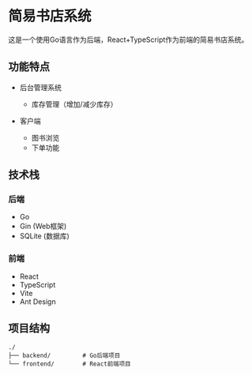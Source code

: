 # 简易书店系统

这是一个使用Go语言作为后端，React+TypeScript作为前端的简易书店系统。

## 功能特点

- 后台管理系统
  - 库存管理（增加/减少库存）

- 客户端
  - 图书浏览
  - 下单功能

## 技术栈

### 后端
- Go
- Gin (Web框架)
- SQLite (数据库)

### 前端
- React
- TypeScript
- Vite
- Ant Design

## 项目结构

```
./
├── backend/         # Go后端项目
└── frontend/        # React前端项目
```